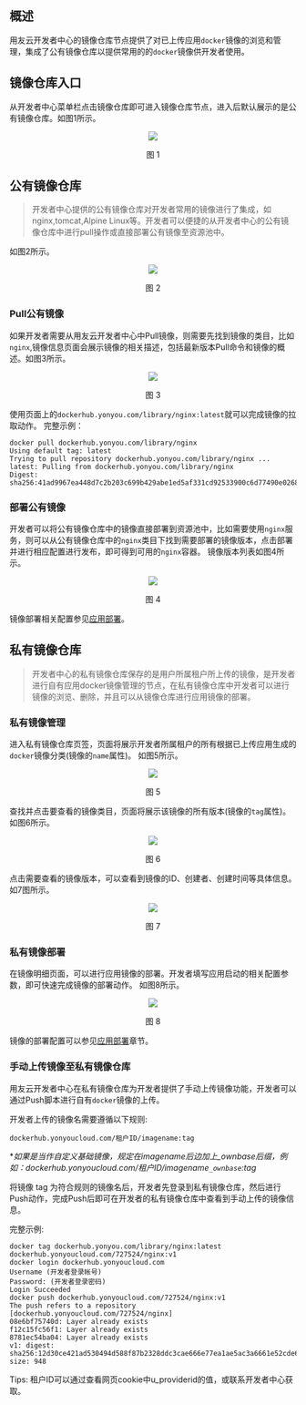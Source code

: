 ## 概述
用友云开发者中心的镜像仓库节点提供了对已上传应用```docker```镜像的浏览和管理，集成了公有镜像仓库以提供常用的的```docker```镜像供开发者使用。

## 镜像仓库入口
从开发者中心菜单栏点击镜像仓库即可进入镜像仓库节点，进入后默认展示的是公有镜像仓库。如图1所示。
<div align="center">
<img src="/articles/cloud/3-/images/deploy/registryindex.png">
</div>
<p align="center"> 图 1</p>


## 公有镜像仓库
> 开发者中心提供的公有镜像仓库对开发者常用的镜像进行了集成，如nginx,tomcat,Alpine Linux等。开发者可以便捷的从开发者中心的公有镜像仓库中进行pull操作或直接部署公有镜像至资源池中。

如图2所示。

<div align="center">
<img src="/articles/cloud/3-/images/deploy/publicregistry.png">
</div>
<p align="center"> 图 2</p>

### Pull公有镜像
如果开发者需要从用友云开发者中心中Pull镜像，则需要先找到镜像的类目，比如```nginx```,镜像信息页面会展示镜像的相关描述，包括最新版本Pull命令和镜像的概述。如图3所示。

<div align="center">
<img src="/articles/cloud/3-/images/deploy/nginxintro.png">
</div>
<p align="center"> 图 3</p>

使用页面上的```dockerhub.yonyou.com/library/nginx:latest```就可以完成镜像的拉取动作。
完整示例：
```
docker pull dockerhub.yonyou.com/library/nginx
Using default tag: latest
Trying to pull repository dockerhub.yonyou.com/library/nginx ... 
latest: Pulling from dockerhub.yonyou.com/library/nginx
Digest: sha256:41ad9967ea448d7c2b203c699b429abe1ed5af331cd92533900c6d77490e0268
```

### 部署公有镜像
开发者可以将公有镜像仓库中的镜像直接部署到资源池中，比如需要使用```nginx```服务，则可以从公有镜像仓库中的```nginx```类目下找到需要部署的镜像版本，点击部署并进行相应配置进行发布，即可得到可用的```nginx```容器。
镜像版本列表如图4所示。

<div align="center">
<img src="/articles/cloud/3-/images/deploy/nginxtags.png">
</div>
<p align="center"> 图 4</p>

镜像部署相关配置参见[应用部署](/articles/cloud/2-/scene2.md)。

## 私有镜像仓库
> 开发者中心的私有镜像仓库保存的是用户所属租户所上传的镜像，是开发者进行自有应用docker镜像管理的节点，在私有镜像仓库中开发者可以进行镜像的浏览、删除，并且可以从镜像仓库进行应用镜像的部署。

### 私有镜像管理
进入私有镜像仓库页签，页面将展示开发者所属租户的所有根据已上传应用生成的```docker```镜像分类(镜像的```name```属性)。
如图5所示。

<div align="center">
<img src="/articles/cloud/3-/images/deploy/privateregistrycatalogs.jpg">
</div>
<p align="center"> 图 5</p>

查找并点击要查看的镜像类目，页面将展示该镜像的所有版本(镜像的```tag```属性)。
如图6所示。

<div align="center">
<img src="/articles/cloud/3-/images/deploy/privateregistrytags.png">
</div>
<p align="center"> 图 6</p>

点击需要查看的镜像版本，可以查看到镜像的ID、创建者、创建时间等具体信息。
如7图所示。

<div align="center">
<img src="/articles/cloud/3-/images/deploy/privateimagedeploy.png">
</div>
<p align="center"> 图 7</p>

### 私有镜像部署
在镜像明细页面，可以进行应用镜像的部署。开发者填写应用启动的相关配置参数，即可快速完成镜像的部署动作。
如图8所示。

<div align="center">
<img src="/articles/cloud/3-/images/deploy/imagedeploy.png">
</div>
<p align="center"> 图 8</p>

镜像的部署配置可以参见[应用部署](/articles/cloud/2-/scene2.md)章节。

### 手动上传镜像至私有镜像仓库
用友云开发者中心在私有镜像仓库为开发者提供了手动上传镜像功能，开发者可以通过Push脚本进行自有```docker```镜像的上传。

开发者上传的镜像名需要遵循以下规则:
```
dockerhub.yonyoucloud.com/租户ID/imagename:tag 
```
**如果是当作自定义基础镜像，规定在imagename后边加上_ownbase后缀，例如：dockerhub.yonyoucloud.com/租户ID/imagename```_ownbase```:tag*

将镜像  tag 为符合规则的镜像名后，开发者先登录到私有镜像仓库，然后进行Push动作，完成Push后即可在开发者的私有镜像仓库中查看到手动上传的镜像信息。

完整示例:
```
docker tag dockerhub.yonyou.com/library/nginx:latest dockerhub.yonyoucloud.com/727524/nginx:v1
docker login dockerhub.yonyoucloud.com
Username (开发者登录帐号)
Password: (开发者登录密码)
Login Succeeded
docker push dockerhub.yonyoucloud.com/727524/nginx:v1
The push refers to a repository [dockerhub.yonyoucloud.com/727524/nginx]
08e6bf75740d: Layer already exists 
f12c15fc56f1: Layer already exists 
8781ec54ba04: Layer already exists 
v1: digest: sha256:12d30ce421ad530494d588f87b2328ddc3cae666e77ea1ae5ac3a6661e52cde6 size: 948
```

Tips: 租户ID可以通过查看网页cookie中u_providerid的值，或联系开发者中心获取。
